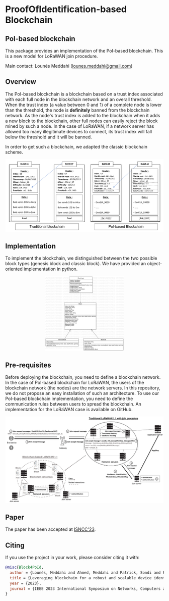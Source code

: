 # ProofOfIdentification-based Blockchain
## PoI-based blockchain
This package provides an implementation of the PoI-based blockchain. This is a new model for LoRaWAN join procedure.

Main contact: Lounès Meddahi (lounes.meddahi@gmail.com)
## Overview
The PoI-based blockchain is a blockchain based on a trust index associated with each full node in the blockchain network and an overall threshold. When the trust index (a value between 0 and 1) of a complete node is lower than the threshold, the node is **definitely** banned from the blockchain network. As the node's trust index is added to the blockchain when it adds a new block to the blockchain, other full nodes can easily reject the block mined by such a node.
In the case of LoRaWAN, if a network server has allowed too many illegitimate devices to connect, its trust index will fall below the threshold and it will be banned.

In order to get such a blockchain, we adapted the classic blockchain scheme.
<p align="center">
  <img src="./Images/PoIScheme.png" />
</p>


## Implementation
To implement the blockchain, we distinguished between the two possible block types (genesis block and classic block). We have provided an object-oriented implementation in python. 

<p align="center">
  <img src="./Images/BlockchainUML.svg" width="50%"/>
</p>

## Pre-requisites
Before deploying the blockchain, you need to define a blockchain network. In the case of PoI-based blockchain for LoRaWAN, the users of the blockchain network (the nodes) are the network servers. In this repository, we do not propose an easy installation of such an architecture.
To use our PoI-based blockchain implementation, you need to define the communication rules between users to spread the blockchain. An implementation for the LoRaWAN case is available on GitHub.
<p align="center">
  <img src="./Images/ArchitectureLoRaWANWithWithoutBlockchain.png" />
</p>

## Paper 
The paper has been accepted at [ISNCC'23](https://www.isncc-conf.org/).

## Citing 
If you use the project in your work, please consider citing it with:

```bibtex
@misc{Block4PoId,
  author = {Lounès, Meddahi and Ahmed, Meddahi and Patrick, Sondi and Fen, Zhou},
  title = {Leveraging blockchain for a robust and scalable device identification in LoRaWAN},
  year = {2023},
  journal = {IEEE 2023 International Symposium on Networks, Computers and Communications (ISNCC'23)},
}
```
